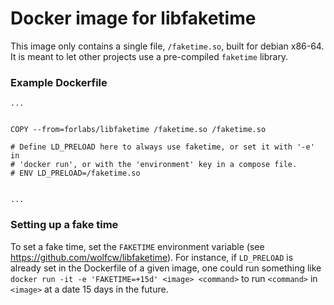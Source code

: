 # Docker image for libfaketime

This image only contains a single file, `/faketime.so`, built for debian x86-64. It is
meant to let other projects use a pre-compiled `faketime` library.

### Example Dockerfile

```
...


COPY --from=forlabs/libfaketime /faketime.so /faketime.so

# Define LD_PRELOAD here to always use faketime, or set it with '-e' in 
# 'docker run', or with the 'environment' key in a compose file. 
# ENV LD_PRELOAD=/faketime.so


...
```

### Setting up a fake time

To set a fake time, set the `FAKETIME` environment variable
(see https://github.com/wolfcw/libfaketime). For instance, if `LD_PRELOAD` is already
set in the Dockerfile of a given image, one could run something like
`docker run -it -e 'FAKETIME=+15d' <image> <command>` to run `<command>` in `<image>`
at a date 15 days in the future.
